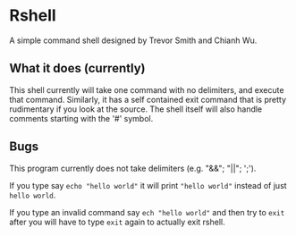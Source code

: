 # Rshell
A simple command shell designed by Trevor Smith and Chianh Wu.

## What it does (currently)
This shell currently will take one command with no delimiters, and execute
that command. Similarly, it has a self contained exit command that is pretty
rudimentary if you look at the source. The shell itself will also handle comments
starting with the '#' symbol.

## Bugs
This program currently does not take delimiters (e.g. "&&"; "||"; ';').

If you type say `echo "hello world"` it will print `"hello world"` instead of just
`hello world`.

If you type an invalid command say `ech "hello world"` and then try to `exit` after
you will have to type `exit` again to actually exit rshell. 
